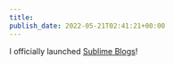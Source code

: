 ```yaml
---
title: 
publish_date: 2022-05-21T02:41:21+00:00
---
```


I officially launched [Sublime Blogs](https://sublimeblogs.com)!
